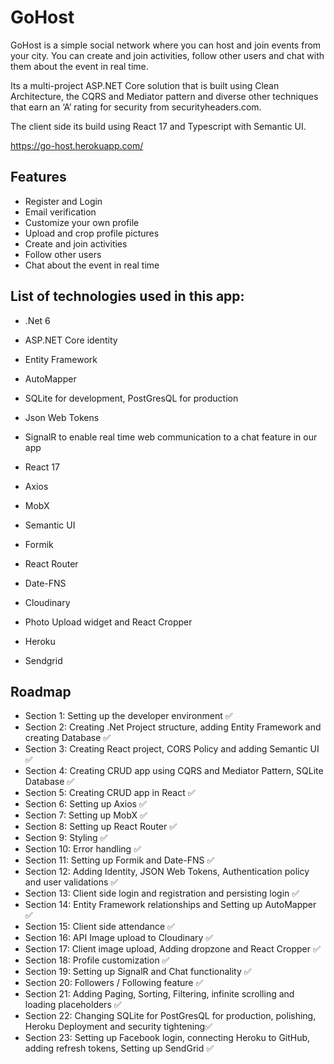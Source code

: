 
# GoHost

GoHost is a simple social network where you can host and join events from your city. You can create and join activities, follow other users and chat with them about the event in real time.

Its a multi-project ASP.NET Core solution that is built using Clean Architecture, the CQRS and Mediator pattern and diverse other techniques that earn an ‘A’ rating for security from securityheaders.com. 

The client side its build using React 17 and Typescript with Semantic UI.

https://go-host.herokuapp.com/






## Features

- Register and Login
- Email verification
- Customize your own profile
- Upload and crop profile pictures
- Create and join activities
- Follow other users
- Chat about the event in real time


## List of technologies used in this app:

- .Net 6

- ASP.NET Core identity

- Entity Framework

- AutoMapper

- SQLite for development, PostGresQL for production

- Json Web Tokens

- SignalR to enable real time web communication to a chat feature in our app

- React 17

- Axios

- MobX

- Semantic UI

- Formik

- React Router

- Date-FNS

- Cloudinary

- Photo Upload widget and React Cropper

- Heroku

- Sendgrid


## Roadmap

- Section 1: Setting up the developer environment :white_check_mark:
- Section 2: Creating .Net Project structure, adding Entity Framework and creating Database :white_check_mark:
- Section 3: Creating React project, CORS Policy and adding Semantic UI :white_check_mark:
- Section 4: Creating CRUD app using CQRS and Mediator Pattern, SQLite Database :white_check_mark:
- Section 5: Creating CRUD app in React :white_check_mark:
- Section 6: Setting up Axios :white_check_mark:
- Section 7: Setting up MobX :white_check_mark:
- Section 8: Setting up React Router :white_check_mark:
- Section 9: Styling :white_check_mark:
- Section 10: Error handling :white_check_mark:
- Section 11: Setting up Formik and Date-FNS :white_check_mark:
- Section 12: Adding Identity, JSON Web Tokens, Authentication policy and user validations :white_check_mark:
- Section 13: Client side login and registration and persisting login :white_check_mark:
- Section 14: Entity Framework relationships and Setting up AutoMapper :white_check_mark:
- Section 15: Client side attendance :white_check_mark:
- Section 16: API Image upload to Cloudinary :white_check_mark:
- Section 17: Client image upload, Adding dropzone and React Cropper :white_check_mark:
- Section 18: Profile customization :white_check_mark:
- Section 19: Setting up SignalR and Chat functionality :white_check_mark:
- Section 20: Followers / Following feature :white_check_mark:
- Section 21: Adding Paging, Sorting, Filtering, infinite scrolling and loading placeholders :white_check_mark:
- Section 22: Changing SQLite for PostGresQL for production, polishing, Heroku Deployment and security tightening:white_check_mark:
- Section 23: Setting up Facebook login, connecting Heroku to GitHub, adding refresh tokens, Setting up SendGrid :white_check_mark:


